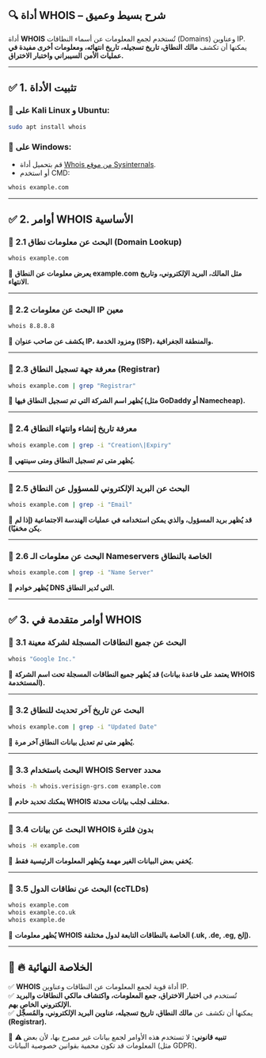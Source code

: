 ## **🔍 أداة WHOIS – شرح بسيط وعميق**

أداة **WHOIS** تُستخدم لجمع المعلومات عن أسماء النطاقات (Domains) وعناوين IP. يمكنها أن تكشف **مالك النطاق، تاريخ تسجيله، تاريخ انتهائه، ومعلومات أخرى مفيدة في عمليات الأمن السيبراني واختبار الاختراق.**

---

## ✅ **1. تثبيت الأداة**

### **🔹 على Kali Linux و Ubuntu:**

```bash
sudo apt install whois
```

### **🔹 على Windows:**

- قم بتحميل أداة [Whois من موقع Sysinternals](https://docs.microsoft.com/en-us/sysinternals/downloads/whois).
- أو استخدم CMD:

```cmd
whois example.com
```

---

## ✅ **2. أوامر WHOIS الأساسية**

### 📍 **2.1 البحث عن معلومات نطاق (Domain Lookup)**

```bash
whois example.com
```

🔹 **يعرض معلومات عن النطاق example.com مثل المالك، البريد الإلكتروني، وتاريخ الانتهاء.**

---

### 📍 **2.2 البحث عن معلومات IP معين**

```bash
whois 8.8.8.8
```

🔹 **يكشف عن صاحب عنوان IP، ومزود الخدمة (ISP)، والمنطقة الجغرافية.**

---

### 📍 **2.3 معرفة جهة تسجيل النطاق (Registrar)**

```bash
whois example.com | grep "Registrar"
```

🔹 **يُظهر اسم الشركة التي تم تسجيل النطاق فيها (مثل GoDaddy أو Namecheap).**

---

### 📍 **2.4 معرفة تاريخ إنشاء وانتهاء النطاق**

```bash
whois example.com | grep -i "Creation\|Expiry"
```

🔹 **يُظهر متى تم تسجيل النطاق ومتى سينتهي.**

---

### 📍 **2.5 البحث عن البريد الإلكتروني للمسؤول عن النطاق**

```bash
whois example.com | grep -i "Email"
```

🔹 **قد يُظهر بريد المسؤول، والذي يمكن استخدامه في عمليات الهندسة الاجتماعية (إذا لم يكن مخفيًا).**

---

### 📍 **2.6 البحث عن معلومات الـ Nameservers الخاصة بالنطاق**

```bash
whois example.com | grep -i "Name Server"
```

🔹 **يُظهر خوادم DNS التي تُدير النطاق.**

---

## ✅ **3. أوامر متقدمة في WHOIS**

### 📍 **3.1 البحث عن جميع النطاقات المسجلة لشركة معينة**

```bash
whois "Google Inc."
```

🔹 **قد يُظهر جميع النطاقات المسجلة تحت اسم الشركة (يعتمد على قاعدة بيانات WHOIS المستخدمة).**

---

### 📍 **3.2 البحث عن تاريخ آخر تحديث للنطاق**

```bash
whois example.com | grep -i "Updated Date"
```

🔹 **يُظهر متى تم تعديل بيانات النطاق آخر مرة.**

---

### 📍 **3.3 البحث باستخدام WHOIS Server محدد**

```bash
whois -h whois.verisign-grs.com example.com
```

🔹 **يمكنك تحديد خادم WHOIS مختلف لجلب بيانات محدثة.**

---

### 📍 **3.4 البحث عن بيانات WHOIS بدون فلترة**

```bash
whois -H example.com
```

🔹 **يُخفي بعض البيانات الغير مهمة ويُظهر المعلومات الرئيسية فقط.**

---

### 📍 **3.5 البحث عن نطاقات الدول (ccTLDs)**

```bash
whois example.com
whois example.co.uk
whois example.de
```

🔹 **يُظهر معلومات WHOIS الخاصة بالنطاقات التابعة لدول مختلفة (.uk, .de, .eg, إلخ).**

---

## 🚀 **🔥 الخلاصة النهائية**

✅ **WHOIS** أداة قوية لجمع المعلومات عن النطاقات وعناوين IP.  
✅ تُستخدم في **اختبار الاختراق، جمع المعلومات، واكتشاف مالكي النطاقات والبريد الإلكتروني الخاص بهم.**  
✅ يمكنها أن تكشف عن **مالك النطاق، تاريخ تسجيله، عناوين البريد الإلكتروني، والمُسجِّل (Registrar).**

🚨 **⚠️ تنبيه قانوني:** لا تستخدم هذه الأوامر لجمع بيانات غير مصرح بها، لأن بعض المعلومات قد تكون محمية بقوانين خصوصية البيانات (مثل GDPR).